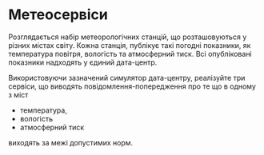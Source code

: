 # Метеосервіси

Розглядається набір метеорологічних станцій,
що розташовуються у різних містах світу.
Кожна станція, публікує такі погодні показники,
як температура повітря, вологість та атмосферний тиск.
Всі опубліковані показники надходять у єдиний дата-центр. 

Використовуючи зазначений симулятор дата-центру,
реалізуйте три сервіси, що виводять повідомлення-попередження
про те що в одному з міст 
- температура, 
- вологість 
- атмосферний тиск 

виходять за межі допустимих норм.

